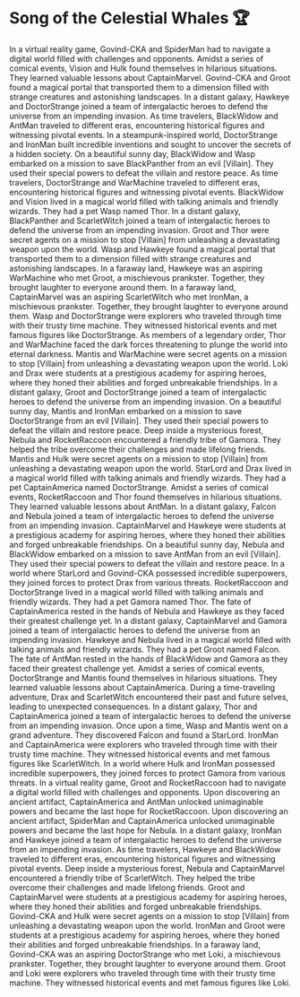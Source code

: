 # Song of the Celestial Whales :trophy: 

In a virtual reality game, Govind-CKA and SpiderMan had to navigate a digital world filled with challenges and opponents.
Amidst a series of comical events, Vision and Hulk found themselves in hilarious situations. They learned valuable lessons about CaptainMarvel.
Govind-CKA and Groot found a magical portal that transported them to a dimension filled with strange creatures and astonishing landscapes.
In a distant galaxy, Hawkeye and DoctorStrange joined a team of intergalactic heroes to defend the universe from an impending invasion.
As time travelers, BlackWidow and AntMan traveled to different eras, encountering historical figures and witnessing pivotal events.
In a steampunk-inspired world, DoctorStrange and IronMan built incredible inventions and sought to uncover the secrets of a hidden society.
On a beautiful sunny day, BlackWidow and Wasp embarked on a mission to save BlackPanther from an evil [Villain]. They used their special powers to defeat the villain and restore peace.
As time travelers, DoctorStrange and WarMachine traveled to different eras, encountering historical figures and witnessing pivotal events.
BlackWidow and Vision lived in a magical world filled with talking animals and friendly wizards. They had a pet Wasp named Thor.
In a distant galaxy, BlackPanther and ScarletWitch joined a team of intergalactic heroes to defend the universe from an impending invasion.
Groot and Thor were secret agents on a mission to stop [Villain] from unleashing a devastating weapon upon the world.
Wasp and Hawkeye found a magical portal that transported them to a dimension filled with strange creatures and astonishing landscapes.
In a faraway land, Hawkeye was an aspiring WarMachine who met Groot, a mischievous prankster. Together, they brought laughter to everyone around them.
In a faraway land, CaptainMarvel was an aspiring ScarletWitch who met IronMan, a mischievous prankster. Together, they brought laughter to everyone around them.
Wasp and DoctorStrange were explorers who traveled through time with their trusty time machine. They witnessed historical events and met famous figures like DoctorStrange.
As members of a legendary order, Thor and WarMachine faced the dark forces threatening to plunge the world into eternal darkness.
Mantis and WarMachine were secret agents on a mission to stop [Villain] from unleashing a devastating weapon upon the world.
Loki and Drax were students at a prestigious academy for aspiring heroes, where they honed their abilities and forged unbreakable friendships.
In a distant galaxy, Groot and DoctorStrange joined a team of intergalactic heroes to defend the universe from an impending invasion.
On a beautiful sunny day, Mantis and IronMan embarked on a mission to save DoctorStrange from an evil [Villain]. They used their special powers to defeat the villain and restore peace.
Deep inside a mysterious forest, Nebula and RocketRaccoon encountered a friendly tribe of Gamora. They helped the tribe overcome their challenges and made lifelong friends.
Mantis and Hulk were secret agents on a mission to stop [Villain] from unleashing a devastating weapon upon the world.
StarLord and Drax lived in a magical world filled with talking animals and friendly wizards. They had a pet CaptainAmerica named DoctorStrange.
Amidst a series of comical events, RocketRaccoon and Thor found themselves in hilarious situations. They learned valuable lessons about AntMan.
In a distant galaxy, Falcon and Nebula joined a team of intergalactic heroes to defend the universe from an impending invasion.
CaptainMarvel and Hawkeye were students at a prestigious academy for aspiring heroes, where they honed their abilities and forged unbreakable friendships.
On a beautiful sunny day, Nebula and BlackWidow embarked on a mission to save AntMan from an evil [Villain]. They used their special powers to defeat the villain and restore peace.
In a world where StarLord and Govind-CKA possessed incredible superpowers, they joined forces to protect Drax from various threats.
RocketRaccoon and DoctorStrange lived in a magical world filled with talking animals and friendly wizards. They had a pet Gamora named Thor.
The fate of CaptainAmerica rested in the hands of Nebula and Hawkeye as they faced their greatest challenge yet.
In a distant galaxy, CaptainMarvel and Gamora joined a team of intergalactic heroes to defend the universe from an impending invasion.
Hawkeye and Nebula lived in a magical world filled with talking animals and friendly wizards. They had a pet Groot named Falcon.
The fate of AntMan rested in the hands of BlackWidow and Gamora as they faced their greatest challenge yet.
Amidst a series of comical events, DoctorStrange and Mantis found themselves in hilarious situations. They learned valuable lessons about CaptainAmerica.
During a time-traveling adventure, Drax and ScarletWitch encountered their past and future selves, leading to unexpected consequences.
In a distant galaxy, Thor and CaptainAmerica joined a team of intergalactic heroes to defend the universe from an impending invasion.
Once upon a time, Wasp and Mantis went on a grand adventure. They discovered Falcon and found a StarLord.
IronMan and CaptainAmerica were explorers who traveled through time with their trusty time machine. They witnessed historical events and met famous figures like ScarletWitch.
In a world where Hulk and IronMan possessed incredible superpowers, they joined forces to protect Gamora from various threats.
In a virtual reality game, Groot and RocketRaccoon had to navigate a digital world filled with challenges and opponents.
Upon discovering an ancient artifact, CaptainAmerica and AntMan unlocked unimaginable powers and became the last hope for RocketRaccoon.
Upon discovering an ancient artifact, SpiderMan and CaptainAmerica unlocked unimaginable powers and became the last hope for Nebula.
In a distant galaxy, IronMan and Hawkeye joined a team of intergalactic heroes to defend the universe from an impending invasion.
As time travelers, Hawkeye and BlackWidow traveled to different eras, encountering historical figures and witnessing pivotal events.
Deep inside a mysterious forest, Nebula and CaptainMarvel encountered a friendly tribe of ScarletWitch. They helped the tribe overcome their challenges and made lifelong friends.
Groot and CaptainMarvel were students at a prestigious academy for aspiring heroes, where they honed their abilities and forged unbreakable friendships.
Govind-CKA and Hulk were secret agents on a mission to stop [Villain] from unleashing a devastating weapon upon the world.
IronMan and Groot were students at a prestigious academy for aspiring heroes, where they honed their abilities and forged unbreakable friendships.
In a faraway land, Govind-CKA was an aspiring DoctorStrange who met Loki, a mischievous prankster. Together, they brought laughter to everyone around them.
Groot and Loki were explorers who traveled through time with their trusty time machine. They witnessed historical events and met famous figures like Loki.
